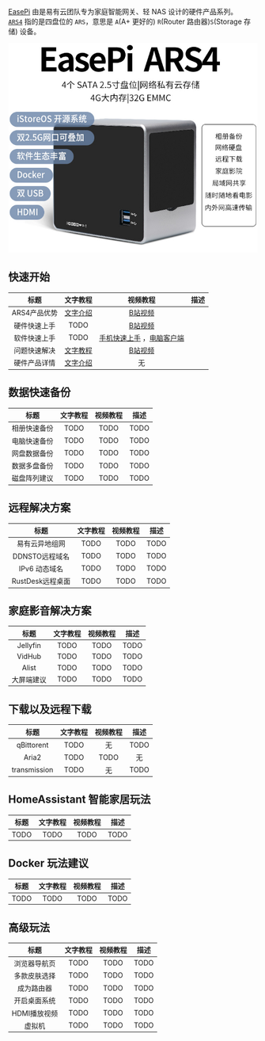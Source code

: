 
[EasePi](easepi.html) 由是易有云团队专为家庭智能网关、轻 NAS 设计的硬件产品系列。  
[`ARS4`](https://item.taobao.com/item.htm?ft=t&id=760716149460) 指的是四盘位的 `ARS`，意思是 `A`(A+ 更好的) `R`(Router 路由器)`S`(Storage 存储) 设备。

![about1](./about/ars4-1.jpg) 

## 快速开始

| 标题 | 文字教程 | 视频教程 | 描述 |
| :----: | :----: | :----: | :----: |
| ARS4产品优势 | [文字介绍](advantage.html) | [B站视频](https://www.bilibili.com/video/BV1vV411Q7wb/?share_source=copy_web&vd_source=60661ff18afa37bbfca1f94f13563a45) |  |
| 硬件快速上手 | TODO | [B站视频](https://www.bilibili.com/video/BV1EZ4y1n72A/?spm_id_from=333.999.0.0) |  |
| 软件快速上手 | TODO | [手机快速上手](https://www.bilibili.com/video/BV1PW4y1c7Hc/?spm_id_from=333.999.0.0) ，[电脑客户端](https://www.bilibili.com/video/BV1wZ4y1n7H2/?spm_id_from=333.999.0.0) |  |
| 问题快速解决 | [文字教程](quickfix.html) | [B站视频](todo.html) |  |
| 硬件产品详情 | [文字介绍](hardware.html) | 无 |  |

## 数据快速备份

| 标题 | 文字教程 | 视频教程 | 描述 |
| :----: | :----: | :----: | :----: |
| 相册快速备份 | TODO | TODO | TODO |
| 电脑快速备份 | TODO | TODO | TODO |
| 网盘数据备份 | TODO | TODO | TODO |
| 数据多盘备份 | TODO | TODO | TODO |
| 磁盘阵列建议 | TODO | TODO | TODO |

## 远程解决方案

| 标题 | 文字教程 | 视频教程 | 描述 |
| :----: | :----: | :----: | :----: |
| 易有云异地组网 | TODO | TODO | TODO |
| DDNSTO远程域名 | TODO | TODO | TODO |
| IPv6 动态域名 | TODO | TODO | TODO |
| RustDesk远程桌面 | TODO | TODO | TODO |

## 家庭影音解决方案

| 标题 | 文字教程 | 视频教程 | 描述 |
| :----: | :----: | :----: | :----: |
| Jellyfin | TODO | TODO | TODO |
| VidHub | TODO | TODO | TODO |
| Alist | TODO | TODO | TODO |
| 大屏端建议 | TODO | TODO | TODO |

## 下载以及远程下载

| 标题 | 文字教程 | 视频教程 | 描述 |
| :----: | :----: | :----: | :----: |
| qBittorent | TODO | 无 | TODO |
| Aria2 | TODO | TODO | 无 |
| transmission | TODO | 无 | TODO |

## HomeAssistant 智能家居玩法

| 标题 | 文字教程 | 视频教程 | 描述 |
| :----: | :----: | :----: | :----: |
| TODO | TODO | TODO | TODO |

## Docker 玩法建议

| 标题 | 文字教程 | 视频教程 | 描述 |
| :----: | :----: | :----: | :----: |
| TODO | TODO | TODO | TODO |

## 高级玩法

| 标题 | 文字教程 | 视频教程 | 描述 |
| :----: | :----: | :----: | :----: |
| 浏览器导航页 | TODO | TODO | TODO |
| 多款皮肤选择 | TODO | TODO | TODO |
| 成为路由器 | TODO | TODO | TODO |
| 开启桌面系统 | TODO | TODO | TODO |
| HDMI播放视频 | TODO | TODO | TODO |
| 虚拟机 | TODO | TODO | TODO |
 

